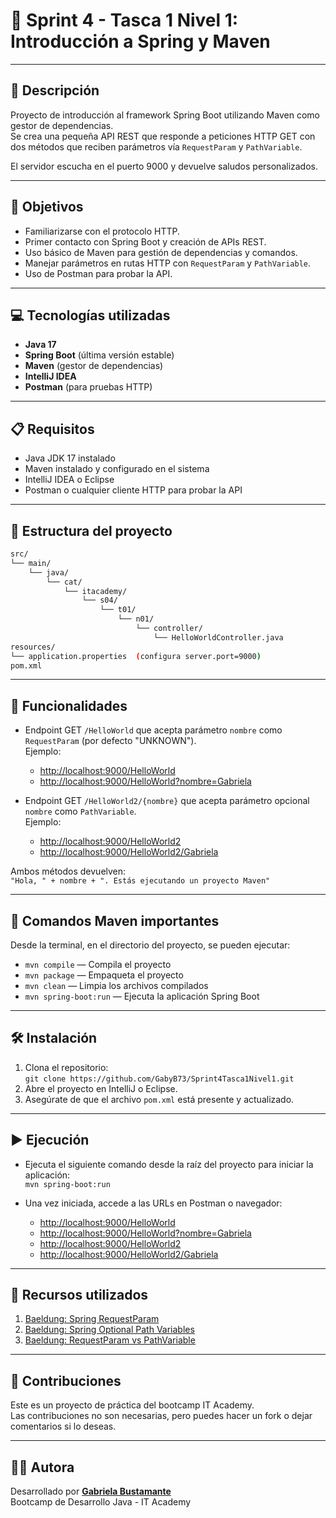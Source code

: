 # 🚀 Sprint 4 - Tasca 1 Nivel 1: Introducción a Spring y Maven

---

## 📄 Descripción

Proyecto de introducción al framework Spring Boot utilizando Maven como gestor de dependencias.  
Se crea una pequeña API REST que responde a peticiones HTTP GET con dos métodos que reciben parámetros vía `RequestParam` y `PathVariable`.

El servidor escucha en el puerto 9000 y devuelve saludos personalizados.

---

## 🎯 Objetivos

- Familiarizarse con el protocolo HTTP.
- Primer contacto con Spring Boot y creación de APIs REST.
- Uso básico de Maven para gestión de dependencias y comandos.
- Manejar parámetros en rutas HTTP con `RequestParam` y `PathVariable`.
- Uso de Postman para probar la API.

---

## 💻 Tecnologías utilizadas

- **Java 17**
- **Spring Boot** (última versión estable)
- **Maven** (gestor de dependencias)
- **IntelliJ IDEA**
- **Postman** (para pruebas HTTP)

---

## 📋 Requisitos

- Java JDK 17 instalado
- Maven instalado y configurado en el sistema
- IntelliJ IDEA o Eclipse
- Postman o cualquier cliente HTTP para probar la API

---

## 📁 Estructura del proyecto

```bash
src/
└── main/
    └── java/
        └── cat/
            └── itacademy/
                └── s04/
                    └── t01/
                        └── n01/
                            └── controller/
                                └── HelloWorldController.java
resources/
└── application.properties  (configura server.port=9000)
pom.xml
```

---

## 🚀 Funcionalidades

- Endpoint GET `/HelloWorld` que acepta parámetro `nombre` como `RequestParam` (por defecto "UNKNOWN").  
  Ejemplo:
    - [http://localhost:9000/HelloWorld](http://localhost:9000/HelloWorld)
    - [http://localhost:9000/HelloWorld?nombre=Gabriela](http://localhost:9000/HelloWorld?nombre=Gabriela)

- Endpoint GET `/HelloWorld2/{nombre}` que acepta parámetro opcional `nombre` como `PathVariable`.  
  Ejemplo:
    - [http://localhost:9000/HelloWorld2](http://localhost:9000/HelloWorld2)
    - [http://localhost:9000/HelloWorld2/Gabriela](http://localhost:9000/HelloWorld2/Gabriela)

Ambos métodos devuelven:  
`"Hola, " + nombre + ". Estás ejecutando un proyecto Maven"`

---

## 🧰 Comandos Maven importantes

Desde la terminal, en el directorio del proyecto, se pueden ejecutar:

- `mvn compile` — Compila el proyecto
- `mvn package` — Empaqueta el proyecto
- `mvn clean` — Limpia los archivos compilados
- `mvn spring-boot:run` — Ejecuta la aplicación Spring Boot

---
## 🛠️ Instalación

1. Clona el repositorio:  
   `git clone https://github.com/GabyB73/Sprint4Tasca1Nivel1.git`
2. Abre el proyecto en IntelliJ o Eclipse.
3. Asegúrate de que el archivo `pom.xml` está presente y actualizado.

---

## ▶️ Ejecución

- Ejecuta el siguiente comando desde la raíz del proyecto para iniciar la aplicación:  
  `mvn spring-boot:run`

- Una vez iniciada, accede a las URLs en Postman o navegador:

    - [http://localhost:9000/HelloWorld](http://localhost:9000/HelloWorld)
    - [http://localhost:9000/HelloWorld?nombre=Gabriela](http://localhost:9000/HelloWorld?nombre=Gabriela)
    - [http://localhost:9000/HelloWorld2](http://localhost:9000/HelloWorld2)
    - [http://localhost:9000/HelloWorld2/Gabriela](http://localhost:9000/HelloWorld2/Gabriela)

---

## 🔗 Recursos utilizados

1. [Baeldung: Spring RequestParam](https://www.baeldung.com/spring-request-param)
2. [Baeldung: Spring Optional Path Variables](https://www.baeldung.com/spring-optional-path-variables)
3. [Baeldung: RequestParam vs PathVariable](https://www.baeldung.com/spring-requestparam-vs-pathvariable)

---

## 🤝 Contribuciones

Este es un proyecto de práctica del bootcamp IT Academy.    
Las contribuciones no son necesarias, pero puedes hacer un fork o dejar comentarios si lo deseas.


---

## 👩‍💻 Autora

Desarrollado por **[Gabriela Bustamante](https://github.com/GabyB73)**  
Bootcamp de Desarrollo Java - IT Academy  

